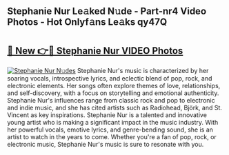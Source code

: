 ## Stephanie Nur Le𝚊ked N𝚞de - Part-nr4 Video Photos - Hot Onlyf𝚊ns Le𝚊ks qy47Q

# <h2><a href="http://ac5027.deff.icu/?id=Stephanie+Nur">🔗 New 👉🔴 Stephanie Nur VIDEO Photos</a></h2>

[![Stephanie Nur N𝚞des](https://i.imgur.com/rIISA9y.gif)](http://ac5027.deff.icu/?id=Stephanie+Nur)
Stephanie Nur's music is characterized by her soaring vocals, introspective lyrics, and eclectic blend of pop, rock, and electronic elements. Her songs often explore themes of love, relationships, and self-discovery, with a focus on storytelling and emotional authenticity. Stephanie Nur's influences range from classic rock and pop to electronic and indie music, and she has cited artists such as Radiohead, Björk, and St. Vincent as key inspirations. Stephanie Nur is a talented and innovative young artist who is making a significant impact in the music industry. With her powerful vocals, emotive lyrics, and genre-bending sound, she is an artist to watch in the years to come. Whether you're a fan of pop, rock, or electronic music, Stephanie Nur's music is sure to resonate with you.
